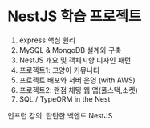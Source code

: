 # NestJS 학습 프로젝트

1. express 핵심 원리
2. MySQL & MongoDB 설계와 구축
3. NestJS 개요 및 객체지향 디자인 패턴
4. 프로젝트1: 고양이 커뮤니티
5. 프로젝트 배포와 서버 운영 (with AWS)
6. 프로젝트2: 랜점 채팅 웹 앱(풀스택,소켓)
7. SQL / TypeORM in the Nest

인프런 강의: 탄탄한 백엔드 NestJS
